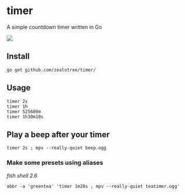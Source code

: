 # timer
A simple countdown timer written in Go

<a href="https://asciinema.org/a/tAtuba3KGefNfPBTqpbexl09j" target="_blank"><img src="https://asciinema.org/a/tAtuba3KGefNfPBTqpbexl09j.png" /></a>


## Install

```go get github.com/zealotree/timer/```

## Usage

```
timer 2s 
timer 1h 
timer 525600m
timer 1h30m10s
```



## Play a beep after your timer

```timer 2s ; mpv --really-quiet beep.ogg ```

### Make some presets using aliases

*fish shell 2.6*
```
abbr -a 'greentea' 'timer 1m20s ; mpv --really-quiet teatimer.ogg'

```
